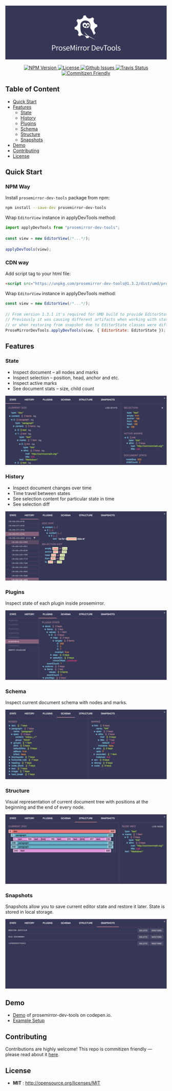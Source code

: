 ![prosemirror-dev-tools](/docs/assets/logo.png)
<p align="center">
  <a href="https://npmjs.org/package/prosemirror-dev-tools">
    <img src="https://img.shields.io/npm/v/prosemirror-dev-tools.svg" alt="NPM Version">
  </a>

  <a href="http://opensource.org/licenses/MIT">
    <img src="https://img.shields.io/npm/l/prosemirror-dev-tools.svg" alt="License">
  </a>

  <a href="https://github.com/d4rkr00t/prosemirror-dev-tools/issues">
    <img src="https://img.shields.io/github/issues/d4rkr00t/prosemirror-dev-tools.svg" alt="Github Issues">
  </a>

  <a href="https://travis-ci.org/d4rkr00t/prosemirror-dev-tools">
    <img src="https://img.shields.io/travis/d4rkr00t/prosemirror-dev-tools.svg" alt="Travis Status">
  </a>

  <a href="http://commitizen.github.io/cz-cli/">
    <img src="https://img.shields.io/badge/commitizen-friendly-brightgreen.svg" alt="Commitizen Friendly">
  </a>
</p>

## Table of Content

* [Quick Start](#quick-start)
* [Features](#features)
  * [State](#state)
  * [History](#history)
  * [Plugins](#plugins)
  * [Schema](#schema)
  * [Structure](#structure)
  * [Snapshots](#snapshots)
* [Demo](#demo)
* [Contributing](#contributing)
* [License](#license)

## Quick Start

### NPM Way

Install `prosemirror-dev-tools` package from npm:

```sh
npm install --save-dev prosemirror-dev-tools
```

Wrap `EditorView` instance in applyDevTools method:

```js
import applyDevTools from "prosemirror-dev-tools";

const view = new EditorView(/*...*/);

applyDevTools(view);
```

### CDN way

Add script tag to your html file:

```html
<script src="https://unpkg.com/prosemirror-dev-tools@1.3.2/dist/umd/prosemirror-dev-tools.min.js"></script>
```

Wrap `EditorView` instance in applyDevTools method:

```js
const view = new EditorView(/*...*/);

// From version 1.3.1 it's required for UMD build to provide EditorState class (not instance).
// Previously it was causing different artifacts when working with state e.g. rolling back to some history checkpoint
// or when restoring from snapshot due to EditorState classes were different in UMD bundle and in actual client code.
ProseMirrorDevTools.applyDevTools(view, { EditorState: EditorState });
```

## Features

### State

* Inspect document – all nodes and marks
* Inspect selection – position, head, anchor and etc.
* Inspect active marks
* See document stats – size, child count

![prosemirror-dev-tools state tab](/docs/assets/state-tab.png)

### History

* Inspect document changes over time
* Time travel between states
* See selection content for particular state in time
* See selection diff

![prosemirror-dev-tools history tab](/docs/assets/history-tab.png)


### Plugins

Inspect state of each plugin inside prosemirror.

![prosemirror-dev-tools plugins tab](/docs/assets/plugins-tab.png)

### Schema

Inspect current document schema with nodes and marks.

![prosemirror-dev-tools schema tab](/docs/assets/schema-tab.png)

### Structure

Visual representation of current document tree with positions at the beginning and the end of every node.

![prosemirror-dev-tools structure tab](/docs/assets/structure-tab.png)

### Snapshots

Snapshots allow you to save current editor state and restore it later. State is stored in local storage.

![prosemirror-dev-tools snapshots tab](/docs/assets/snapshots-tab.png)

## Demo

* [Demo](https://codepen.io/iamsysoev/full/QvpELv/) of prosemirror-dev-tools on codepen.io.
* [Example Setup](/example)

## Contributing

Contributions are highly welcome! This repo is commitizen friendly — please read about it [here](http://commitizen.github.io/cz-cli/).

## License

- **MIT** : http://opensource.org/licenses/MIT
